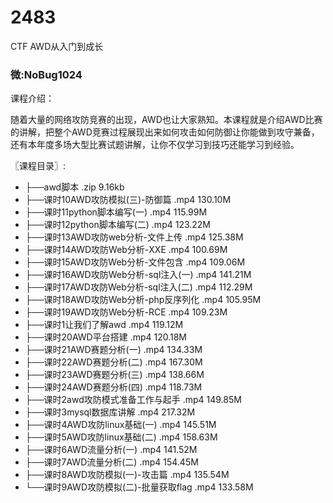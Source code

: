 # 2483
CTF AWD从入门到成长
### 微:NoBug1024 


课程介绍：

随着大量的网络攻防竞赛的出现，AWD也让大家熟知。本课程就是介绍AWD比赛的讲解，把整个AWD竞赛过程展现出来如何攻击如何防御让你能做到攻守兼备，还有本年度多场大型比赛试题讲解，让你不仅学习到技巧还能学习到经验。

〖课程目录〗:

- ├──awd脚本 .zip  9.16kb
- ├──课时10AWD攻防模拟(三)-防御篇 .mp4  130.10M
- ├──课时11python脚本编写(一) .mp4  115.99M
- ├──课时12python脚本编写(二) .mp4  123.22M
- ├──课时13AWD攻防web分析-文件上传 .mp4  125.38M
- ├──课时14AWD攻防Web分析-XXE .mp4  100.69M
- ├──课时15AWD攻防Web分析-文件包含 .mp4  109.06M
- ├──课时16AWD攻防Web分析-sql注入(一) .mp4  141.21M
- ├──课时17AWD攻防Web分析-sql注入(二) .mp4  112.29M
- ├──课时18AWD攻防Web分析-php反序列化 .mp4  105.95M
- ├──课时19AWD攻防Web分析-RCE .mp4  109.23M
- ├──课时1让我们了解awd .mp4  119.12M
- ├──课时20AWD平台搭建 .mp4  120.18M
- ├──课时21AWD赛题分析(一) .mp4  134.33M
- ├──课时22AWD赛题分析(二) .mp4  167.30M
- ├──课时23AWD赛题分析(三) .mp4  138.66M
- ├──课时24AWD赛题分析(四) .mp4  118.73M
- ├──课时2awd攻防模式准备工作与起手 .mp4  149.85M
- ├──课时3mysql数据库讲解 .mp4  217.32M
- ├──课时4AWD攻防linux基础(一) .mp4  145.51M
- ├──课时5AWD攻防linux基础(二) .mp4  158.63M
- ├──课时6AWD流量分析(一) .mp4  141.52M
- ├──课时7AWD流量分析(二) .mp4  154.45M
- ├──课时8AWD攻防模拟(一)-攻击篇 .mp4  135.54M
- └──课时9AWD攻防模拟(二)-批量获取flag .mp4  133.58M
